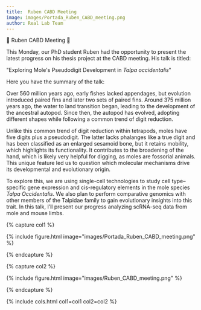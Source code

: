 ```yaml
---
title:  Ruben CABD Meeting
image: images/Portada_Ruben_CABD_meeting.png
author: Real Lab Team
---
```


🎉 Ruben CABD Meeting 🧬

This Monday, our PhD student Ruben had the opportunity to present the latest progress on his thesis project at the CABD meeting. His talk is titled:

"Exploring Mole's Pseudodigit Development in _Talpa occidentalis_"

Here you have the summary of the talk: 

Over 560 million years ago, early fishes lacked appendages, but evolution introduced paired fins and later two sets of paired fins. Around 375 million years ago, the water to land transition began, leading to the development of the ancestral autopod. Since then, the autopod has evolved, adopting different shapes while following a common trend of digit reduction.  

Unlike this common trend of digit reduction within tetrapods, moles have five digits plus a pseudodigit. The latter lacks phalanges like a true digit and has been classified as an enlarged sesamoid bone, but it retains mobility, which highlights its functionality. It contributes to the broadening of the hand, which is likely very helpful for digging, as moles are fossorial animals. This unique feature led us to question which molecular mechanisms drive its developmental and evolutionary origin. 

To explore this, we are using single-cell technologies to study cell type–specific gene expression and cis-regulatory elements in the mole species _Talpa Occidentalis_. We also plan to perform comparative genomics with other members of the Talpidae family to gain evolutionary insights into this trait. In this talk, I’ll present our progress analyzing scRNA-seq data from mole and mouse limbs. 

{% capture col1 %}

{% include figure.html image="images/Portada_Ruben_CABD_meeting.png" %}

{% endcapture %}

{% capture col2 %}

{% include figure.html image="images/Ruben_CABD_meeting.png" %}

{% endcapture %}

{% include cols.html col1=col1 col2=col2 %}


